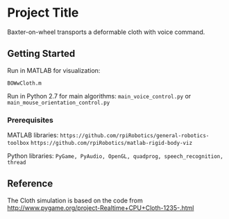 # Project Title

Baxter-on-wheel transports a deformable cloth with voice command.

## Getting Started

Run in MATLAB for visualization:
```
BOWwCloth.m 
```
Run in Python 2.7 for main algorithms: 
```main_voice_control.py```
or 
```main_mouse_orientation_control.py```


### Prerequisites

MATLAB libraries:
```https://github.com/rpiRobotics/general-robotics-toolbox```
```https://github.com/rpiRobotics/matlab-rigid-body-viz```

Python libraries:
```PyGame, PyAudio, OpenGL, quadprog, speech_recognition, thread```



## Reference

The Cloth simulation is based on the code from http://www.pygame.org/project-Realtime+CPU+Cloth-1235-.html








